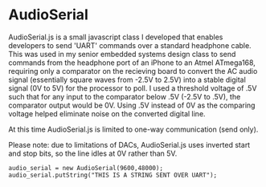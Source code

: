 AudioSerial
===========

AudioSerial.js is a small javascript class I developed that enables developers to send 'UART' commands over a standard headphone cable. This was used in my senior embedded systems design class to send commands from the headphone port of an iPhone to an Atmel ATmega168, requiring only a comparator on the recieving board to convert the AC audio signal (essentially square waves from -2.5V to 2.5V) into a stable digital signal (0V to 5V) for the processor to poll. I used a threshold voltage of .5V such that for any input to the comparator below .5V (-2.5V to .5V), the comparator output would be 0V. Using .5V instead of 0V as the comparing voltage helped eliminate noise on the converted digital line.    

At this time AudioSerial.js is limited to one-way communication (send only). 

Please note: due to limitations of DACs, AudioSerial.js uses inverted start and stop bits, so the line idles at 0V rather than 5V.

    audio_serial = new AudioSerial(9600,48000);
    audio_serial.putString("THIS IS A STRING SENT OVER UART");
